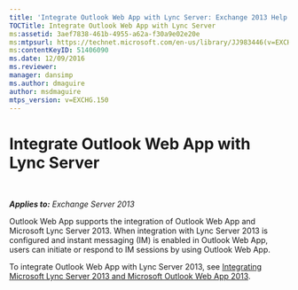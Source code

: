 ```yaml
---
title: 'Integrate Outlook Web App with Lync Server: Exchange 2013 Help'
TOCTitle: Integrate Outlook Web App with Lync Server
ms:assetid: 3aef7838-461b-4955-a62a-f30a9e02e20e
ms:mtpsurl: https://technet.microsoft.com/en-us/library/JJ983446(v=EXCHG.150)
ms:contentKeyID: 51406090
ms.date: 12/09/2016
ms.reviewer: 
manager: dansimp
ms.author: dmaguire
author: msdmaguire
mtps_version: v=EXCHG.150
---
```


# Integrate Outlook Web App with Lync Server

 

_**Applies to:** Exchange Server 2013_

Outlook Web App supports the integration of Outlook Web App and Microsoft Lync Server 2013. When integration with Lync Server 2013 is configured and instant messaging (IM) is enabled in Outlook Web App, users can initiate or respond to IM sessions by using Outlook Web App.

To integrate Outlook Web App with Lync Server 2013, see [Integrating Microsoft Lync Server 2013 and Microsoft Outlook Web App 2013](https://go.microsoft.com/fwlink/p/?linkid=280418).

